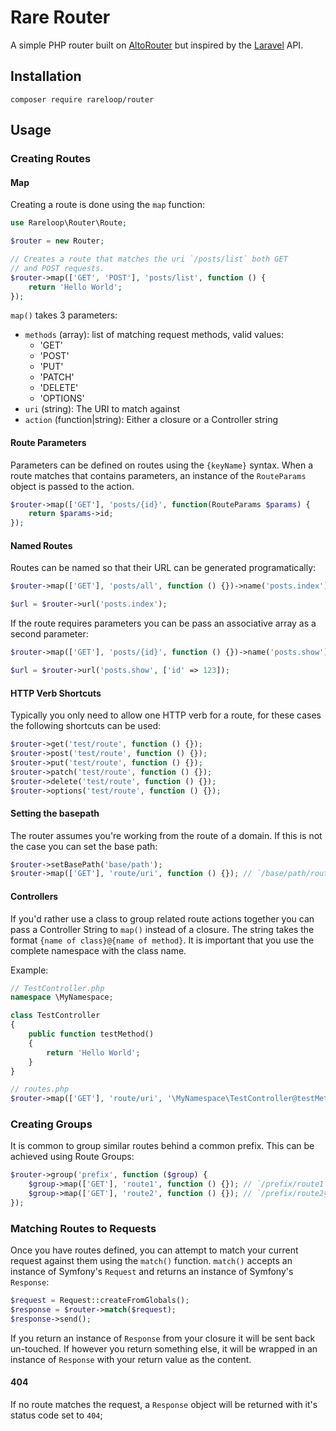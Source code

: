 # Rare Router
A simple PHP router built on [AltoRouter](https://github.com/dannyvankooten/AltoRouter) but inspired by the [Laravel](https://laravel.com/docs/5.4/routing) API.

## Installation

```
composer require rareloop/router
```

## Usage

### Creating Routes

#### Map

Creating a route is done using the `map` function:

```php
use Rareloop\Router\Route;

$router = new Router;

// Creates a route that matches the uri `/posts/list` both GET 
// and POST requests. 
$router->map(['GET', 'POST'], 'posts/list', function () {
    return 'Hello World';
});
```

`map()` takes 3 parameters:

- `methods` (array): list of matching request methods, valid values:
    + 'GET'
    + 'POST'
    + 'PUT'
    + 'PATCH'
    + 'DELETE'
    + 'OPTIONS'
- `uri` (string): The URI to match against
- `action`  (function|string): Either a closure or a Controller string

#### Route Parameters
Parameters can be defined on routes using the `{keyName}` syntax. When a route matches that contains parameters, an instance of the `RouteParams` object is passed to the action.

```php
$router->map(['GET'], 'posts/{id}', function(RouteParams $params) {
    return $params->id;
});
```

#### Named Routes
Routes can be named so that their URL can be generated programatically:

```php
$router->map(['GET'], 'posts/all', function () {})->name('posts.index');

$url = $router->url('posts.index');
```

If the route requires parameters you can be pass an associative array as a second parameter:

```php
$router->map(['GET'], 'posts/{id}', function () {})->name('posts.show');

$url = $router->url('posts.show', ['id' => 123]);
```

#### HTTP Verb Shortcuts
Typically you only need to allow one HTTP verb for a route, for these cases the following shortcuts can be used:

```php
$router->get('test/route', function () {});
$router->post('test/route', function () {});
$router->put('test/route', function () {});
$router->patch('test/route', function () {});
$router->delete('test/route', function () {});
$router->options('test/route', function () {});
```

#### Setting the basepath
The router assumes you're working from the route of a domain. If this is not the case you can set the base path:

```php
$router->setBasePath('base/path');
$router->map(['GET'], 'route/uri', function () {}); // `/base/path/route/uri`
```

#### Controllers
If you'd rather use a class to group related route actions together you can pass a Controller String to `map()` instead of a closure. The string takes the format `{name of class}@{name of method}`. It is important that you use the complete namespace with the class name.

Example:

```php
// TestController.php
namespace \MyNamespace;

class TestController
{
    public function testMethod()
    {
        return 'Hello World';
    }
}

// routes.php
$router->map(['GET'], 'route/uri', '\MyNamespace\TestController@testMethod');
```

### Creating Groups
It is common to group similar routes behind a common prefix. This can be achieved using Route Groups:

```php
$router->group('prefix', function ($group) {
    $group->map(['GET'], 'route1', function () {}); // `/prefix/route1`
    $group->map(['GET'], 'route2', function () {}); // `/prefix/route2§`
});
```

### Matching Routes to Requests
Once you have routes defined, you can attempt to match your current request against them using the `match()` function. `match()` accepts an instance of Symfony's `Request` and returns an instance of Symfony's `Response`:

```php
$request = Request::createFromGlobals();
$response = $router->match($request);
$response->send();
```

If you return an instance of `Response` from your closure it will be sent back un-touched. If however you return something else, it will be wrapped in an instance of `Response` with your return value as the content.

#### 404
If no route matches the request, a `Response` object will be returned with it's status code set to `404`;
